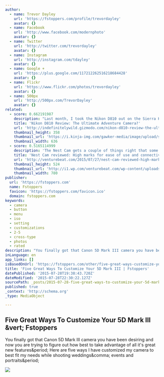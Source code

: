 ```yaml
---
author:
  - name: Trevor Dayley
    url: 'https://fstoppers.com/profile/trevordayley'
    avatar: {}
  - name: Facebook
    url: 'http://www.facebook.com/modernphoto'
    avatar: {}
  - name: Twitter
    url: 'http://twitter.com/trevordayley'
    avatar: {}
  - name: Instagram
    url: 'http://instagram.com/tdayley'
    avatar: {}
  - name: Google +
    url: 'https://plus.google.com/117212262516218684428'
    avatar: {}
  - name: Flickr
    url: 'https://www.flickr.com/photos/trevordayley'
    avatar: {}
  - name: 500px
    url: 'http://500px.com/TrevorDayley'
    avatar: {}
related:
  - score: 0.662191987
    description: "Last month, I took the Nikon D810 out on the Sierra High Route - one of the toughest adventures around. It got dirty, wet, and constantly banged around. Here's how it performed. Three years ago, my roommate bought a D800E. I've always shot Canon, but he let me borrow his Nikon for a couple of shoots."
    title: 'Nikon D810 Review: The Ultimate Adventure Camera?'
    url: 'http://indefinitelywild.gizmodo.com/nikon-d810-review-the-ultimate-adventure-camera-1720304051'
    thumbnail_height: 358
    thumbnail_url: 'https://i.kinja-img.com/gawker-media/image/upload/s--HUMXs9W4--/c_fill,fl_progressive,g_north,h_358,q_80,w_636/1359547536269425185.jpg'
    thumbnail_width: 636
  - score: 0.5165114999
    description: 'The Nest Cam gets a couple of things right that some other home security cams get wrong - ease of set-up and the capacity to stay connected to the home Wi-Fi network. The $199 Nest Cam is based on camera technology from Dropcam, a security camera company Nest acquired last year.'
    title: 'Nest Cam reviewed: High marks for ease of use and connectivity'
    url: 'http://venturebeat.com/2015/07/27/nest-cam-reviewed-high-marks-for-ease-of-use-and-connectivity/'
    thumbnail_height: 524
    thumbnail_url: 'http://i1.wp.com/venturebeat.com/wp-content/uploads/2015/07/Photo-Jul-15-11-33-53-AM-e1438025717896.jpg?fit=780%2C9999'
    thumbnail_width: 780
publisher:
  url: 'https://fstoppers.com'
  name: Fstoppers
  favicon: 'https://fstoppers.com/favicon.ico'
  domain: fstoppers.com
keywords:
  - camera
  - button
  - menu
  - iso
  - setting
  - customizations
  - 2-5
  - cross-type
  - photos
  - rated
description: "You finally got that Canon 5D Mark III camera you have been desiring and now you are trying to figure out how best to take advantage of all it's great new features. Here are five ways I have customized my camera to best fit my needs while shooting weddings, events and portraits."
inLanguage: en
app_links: []
isBasedOnUrl: 'https://fstoppers.com/other/five-great-ways-customize-your-5d-mark-iii-8396'
title: 'Five Great Ways To Customize Your 5D Mark III | Fstoppers'
datePublished: '2015-07-28T19:38:43.720Z'
dateModified: '2015-07-28T22:30:22.127Z'
sourcePath: _posts/2015-07-28-five-great-ways-to-customize-your-5d-mark-iii-or-fstoppers.md
published: true
_context: 'http://schema.org'
_type: MediaObject

---
```

<article style=""><h1>Five Great Ways To Customize Your 5D Mark III &amp;vert; Fstoppers</h1><p>You finally got that Canon 5D Mark III camera you have been desiring and now you are trying to figure out how best to take advantage of all it's great new features&amp;period; Here are five ways I have customized my camera to best fit my needs while shooting weddings&amp;comma; events and portraits&amp;period;</p><img src="https://d1w5usc88actyi.cloudfront.net/wp-content/uploads/2013/12/5D-Mark-III-Customizations-Fstoppers-Trevor-Dayley-15.jpg" /></article>